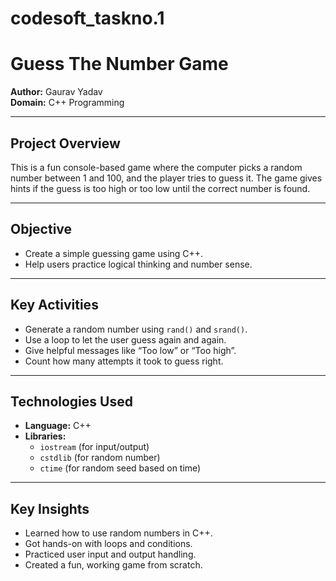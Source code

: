 # codesoft_taskno.1
#  Guess The Number Game

**Author:** Gaurav Yadav  
**Domain:** C++ Programming  

---

## Project Overview

This is a fun console-based game where the computer picks a random number between 1 and 100, and the player tries to guess it. The game gives hints if the guess is too high or too low until the correct number is found.

---

## Objective

- Create a simple guessing game using C++.
- Help users practice logical thinking and number sense.

---

## Key Activities

- Generate a random number using `rand()` and `srand()`.
- Use a loop to let the user guess again and again.
- Give helpful messages like “Too low” or “Too high”.
- Count how many attempts it took to guess right.

---

## Technologies Used

- **Language:** C++  
- **Libraries:**  
  - `iostream` (for input/output)  
  - `cstdlib` (for random number)  
  - `ctime` (for random seed based on time)

---

## Key Insights

- Learned how to use random numbers in C++.  
- Got hands-on with loops and conditions.  
- Practiced user input and output handling.  
- Created a fun, working game from scratch.
